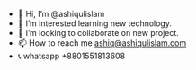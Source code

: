 - 👋 Hi, I’m @ashiqulislam
- 👀 I’m interested learning new technology.
- 💞️ I’m looking to collaborate on new project.
- 📫 How to reach me ashiq@ashiqulislam.com
- 📞️ whatsapp +8801551813608

<!---
ashiqulislam/ashiqulislam is a ✨ special ✨ repository because its `README.md` (this file) appears on your GitHub profile.
You can click the Preview link to take a look at your changes.
--->
